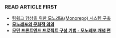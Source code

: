 ### READ ARTICLE FIRST
- [팀워크 향상을 위한 모노레포(Monorepo) 시스템 구축](https://blog.mathpresso.com/%ED%8C%80%EC%9B%8C%ED%81%AC-%ED%96%A5%EC%83%81%EC%9D%84-%EC%9C%84%ED%95%9C-%EB%AA%A8%EB%85%B8%EB%A0%88%ED%8F%AC-monorepo-%EC%8B%9C%EC%8A%A4%ED%85%9C-%EA%B5%AC%EC%B6%95-3ae1b0112f1b)
- **[모노레포의 문화적 의의](https://yeoulcoding.me/298)**
- **[모던 프론트엔드 프로젝트 구성 기법 - 모노레포 개념 편](https://d2.naver.com/helloworld/0923884)**
